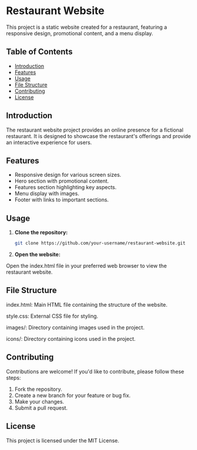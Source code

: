 # Restaurant Website

This project is a static website created for a restaurant, featuring a responsive design, promotional content, and a menu display.

## Table of Contents

- [Introduction](#introduction)
- [Features](#features)
- [Usage](#usage)
- [File Structure](#file-structure)
- [Contributing](#contributing)
- [License](#license)

## Introduction

The restaurant website project provides an online presence for a fictional restaurant. It is designed to showcase the restaurant's offerings and provide an interactive experience for users.

## Features

- Responsive design for various screen sizes.
- Hero section with promotional content.
- Features section highlighting key aspects.
- Menu display with images.
- Footer with links to important sections.

## Usage

1. **Clone the repository:**

   ```bash
   git clone https://github.com/your-username/restaurant-website.git

2. **Open the website:**

Open the index.html file in your preferred web browser to view the restaurant website.

## File Structure

index.html: Main HTML file containing the structure of the website.

style.css: External CSS file for styling.

images/: Directory containing images used in the project.

icons/: Directory containing icons used in the project.

## Contributing

Contributions are welcome! If you'd like to contribute, please follow these steps:

1. Fork the repository.
2. Create a new branch for your feature or bug   fix.
3. Make your changes.
4. Submit a pull request.

## License

This project is licensed under the MIT License.